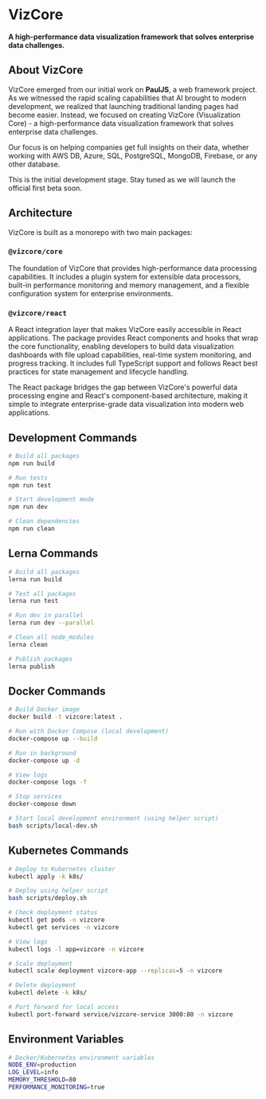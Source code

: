 # VizCore

**A high-performance data visualization framework that solves enterprise data challenges.**

## About VizCore

VizCore emerged from our initial work on **PaulJS**, a web framework project. As we witnessed the rapid scaling capabilities that AI brought to modern development, we realized that launching traditional landing pages had become easier. Instead, we focused on creating VizCore (Visualization Core) - a high-performance data visualization framework that solves enterprise data challenges.

Our focus is on helping companies get full insights on their data, whether working with AWS DB, Azure, SQL, PostgreSQL, MongoDB, Firebase, or any other database.

This is the initial development stage. Stay tuned as we will launch the official first beta soon.

## Architecture

VizCore is built as a monorepo with two main packages:

### `@vizcore/core`
The foundation of VizCore that provides high-performance data processing capabilities. It includes a plugin system for extensible data processors, built-in performance monitoring and memory management, and a flexible configuration system for enterprise environments.

### `@vizcore/react`
A React integration layer that makes VizCore easily accessible in React applications. The package provides React components and hooks that wrap the core functionality, enabling developers to build data visualization dashboards with file upload capabilities, real-time system monitoring, and progress tracking. It includes full TypeScript support and follows React best practices for state management and lifecycle handling.

The React package bridges the gap between VizCore's powerful data processing engine and React's component-based architecture, making it simple to integrate enterprise-grade data visualization into modern web applications.

## Development Commands

```bash
# Build all packages
npm run build

# Run tests
npm run test

# Start development mode
npm run dev

# Clean dependencies
npm run clean
```

## Lerna Commands

```bash
# Build all packages
lerna run build

# Test all packages
lerna run test

# Run dev in parallel
lerna run dev --parallel

# Clean all node_modules
lerna clean

# Publish packages
lerna publish
```

## Docker Commands

```bash
# Build Docker image
docker build -t vizcore:latest .

# Run with Docker Compose (local development)
docker-compose up --build

# Run in background
docker-compose up -d

# View logs
docker-compose logs -f

# Stop services
docker-compose down

# Start local development environment (using helper script)
bash scripts/local-dev.sh
```

## Kubernetes Commands

```bash
# Deploy to Kubernetes cluster
kubectl apply -k k8s/

# Deploy using helper script
bash scripts/deploy.sh

# Check deployment status
kubectl get pods -n vizcore
kubectl get services -n vizcore

# View logs
kubectl logs -l app=vizcore -n vizcore

# Scale deployment
kubectl scale deployment vizcore-app --replicas=5 -n vizcore

# Delete deployment
kubectl delete -k k8s/

# Port forward for local access
kubectl port-forward service/vizcore-service 3000:80 -n vizcore
```

## Environment Variables

```bash
# Docker/Kubernetes environment variables
NODE_ENV=production
LOG_LEVEL=info
MEMORY_THRESHOLD=80
PERFORMANCE_MONITORING=true
```